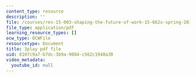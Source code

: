 ```yaml
---
content_type: resource
description: ''
file: /courses/res-15-003-shaping-the-future-of-work-15-662x-spring-2016/8107c9a7b7dc3b9a9084c562c1948a30_uc8kW2iDA3A.pdf
file_type: application/pdf
learning_resource_types: []
ocw_type: OCWFile
resourcetype: Document
title: 3play pdf file
uid: 8107c9a7-b7dc-3b9a-9084-c562c1948a30
video_metadata:
  youtube_id: null
---
```

